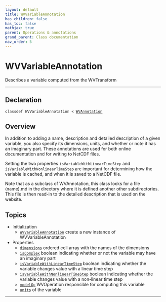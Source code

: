 ```yaml
---
layout: default
title: WVVariableAnnotation
has_children: false
has_toc: false
mathjax: true
parent: Operations & annotations
grand_parent: Class documentation
nav_order: 5
---
```


#  WVVariableAnnotation

Describes a variable computed from the WVTransform


---

## Declaration

<div class="language-matlab highlighter-rouge"><div class="highlight"><pre class="highlight"><code>classdef WVVariableAnnotation < <a href="/classes/wvannotation/" title="WVAnnotation">WVAnnotation</a></code></pre></div></div>

## Overview
  
  In addition to adding a name, description and detailed description of
  a given variable, you also specify its dimensions, units, and whether
  or note it has an imaginary part. These annotations are used for both
  online documentation and for writing to NetCDF files.
 
  Setting the two properties `isVariableWithLinearTimeStep` and
  `isVariableWithNonlinearTimeStep` are important for determining
  how the variable is cached, and when it is saved to a NetCDF file.
 
  Note that as a subclass of WVAnnotation, this class looks for
  a file (name).md in the directory where it is defined another other
  subdirectories. This file is then read-in to the detailed description
  that is used on the website.
 
  


## Topics
+ Initialization
  + [`WVVariableAnnotation`](/classes/operations-and-annotations/wvvariableannotation/wvvariableannotation.html) create a new instance of WVVariableAnnotation
+ Properties
  + [`dimensions`](/classes/operations-and-annotations/wvvariableannotation/dimensions.html) ordered cell array with the names of the dimensions
  + [`isComplex`](/classes/operations-and-annotations/wvvariableannotation/iscomplex.html) boolean indicating whether or not the variable may have an imaginary part
  + [`isVariableWithLinearTimeStep`](/classes/operations-and-annotations/wvvariableannotation/isvariablewithlineartimestep.html) boolean indicating whether the variable changes value with a linear time step
  + [`isVariableWithNonlinearTimeStep`](/classes/operations-and-annotations/wvvariableannotation/isvariablewithnonlineartimestep.html) boolean indicating whether the variable changes value with a non-linear time step
  + [`modelOp`](/classes/operations-and-annotations/wvvariableannotation/modelop.html) WVOperation responsible for computing this variable
  + [`units`](/classes/operations-and-annotations/wvvariableannotation/units.html) of the variable


---